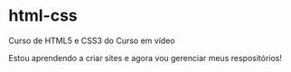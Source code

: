 # html-css
 Curso de HTML5 e CSS3 do Curso em vídeo

Estou aprendendo a criar sites e agora vou gerenciar meus respositórios!